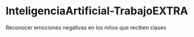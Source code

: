 # InteligenciaArtificial-TrabajoEXTRA
Reconocer emociones negativas en los niños que reciben clases
